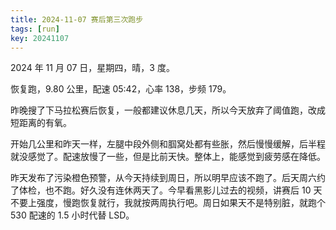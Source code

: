 ```yaml
---
title: 2024-11-07 赛后第三次跑步
tags: [run]
key: 20241107
---
```


2024 年 11 月 07 日，星期四，晴，3 度。

恢复跑，9.80 公里，配速 05:42，心率 138，步频 179。

<!--more-->

昨晚搜了下马拉松赛后恢复，一般都建议休息几天，所以今天放弃了阈值跑，改成短距离的有氧。

开始几公里和昨天一样，左腿中段外侧和腘窝处都有些胀，然后慢慢缓解，后半程就没感觉了。配速放慢了一些，但是比前天快。整体上，能感觉到疲劳感在降低。

昨天发布了污染橙色预警，从今天持续到周日，所以明早应该不跑了。后天周六约了体检，也不跑。好久没有连休两天了。今早看黑影儿过去的视频，讲赛后 10 天不要上强度，慢跑恢复就行，我就按两周执行吧。周日如果天不是特别脏，就跑个 530 配速的 1.5 小时代替 LSD。

<div class="strava-embed-placeholder" data-embed-type="activity" data-embed-id="12840525208" data-style="standard" data-from-embed="false"></div><script src="https://strava-embeds.com/embed.js"></script>
